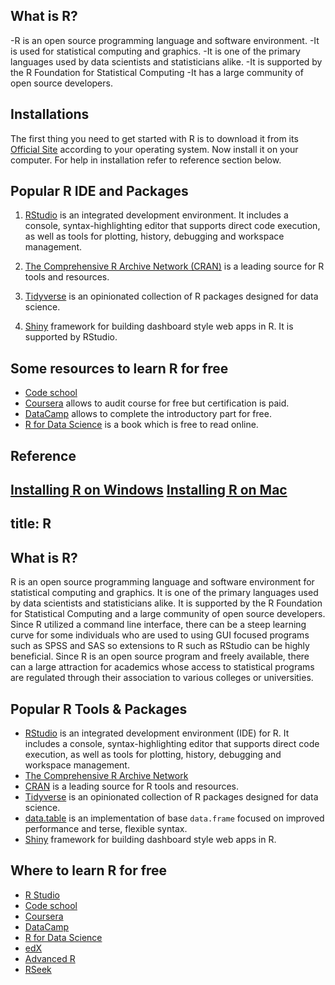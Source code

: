 ## What is R?

-R is an open source programming language and software environment.
-It is used for statistical computing and graphics.
-It is one of the primary languages used by data scientists and statisticians alike.
-It is supported by the R Foundation for Statistical Computing
-It has a large community of open source developers.

## Installations

The first thing you need to get started with R is to download it from its <a href='https://www.r-project.org/' target='_blank' rel='nofollow'>Official Site</a> according to your operating system.
Now install it on your computer. For help in installation refer to reference section below.

## Popular R IDE and Packages

1. <a href='https://www.rstudio.com/products/rstudio/' target='_blank' rel='nofollow'>RStudio</a> is an integrated development environment. It includes a console, syntax-highlighting editor that supports direct code execution, as well as tools for plotting, history, debugging and workspace management.

2. <a href='https://cran.r-project.org/' target='_blank' rel='nofollow'>The Comprehensive R Archive Network (CRAN)</a> is a leading source for R tools and resources.

3. <a href='https://www.tidyverse.org/' target='_blank' rel='nofollow'>Tidyverse</a> is an opinionated collection of R packages designed for data science.

4. <a href='https://shiny.rstudio.com/' target='_blank' rel='nofollow'>Shiny</a> framework for building dashboard style web apps in R. It is supported by RStudio.

## Some resources to learn R for free

- <a href='http://tryr.codeschool.com/' target='_blank' rel='nofollow'>Code school</a>
- <a href='https://www.coursera.org/learn/r-programming' target='_blank' rel='nofollow'>Coursera</a> allows to audit course for free but certification is paid.
- <a href='https://www.datacamp.com/' target='_blank' rel='nofollow'>DataCamp</a> allows to complete the introductory part for free.
- <a href='http://r4ds.had.co.nz/' target='_blank' rel='nofollow'>R for Data  Science</a> is a book which is free to read online.


## Reference

<a href='http://youtu.be/Ohnk9hcxf9M' target='_blank' rel='nofollow'>Installing R on Windows</a>
<a href='https://youtu.be/uxuuWXU-7UQ' target='_blank' rel='nofollow'>Installing R on Mac</a>
---
title: R
---

## What is R?
R is an open source programming language and software environment for statistical computing and graphics. It is one of the primary languages used by data scientists and statisticians alike. It is supported by the R Foundation for Statistical Computing and a large community of open source developers. Since R utilized a command line interface, there can be a steep learning curve for some individuals who are used to using GUI focused programs such as SPSS and SAS so extensions to R such as RStudio can be highly beneficial. Since R is an open source program and freely available, there can a large attraction for academics whose access to statistical programs are regulated through their association to various colleges or universities. 

## Popular R Tools & Packages
* [RStudio](https://www.rstudio.com/products/rstudio/) is an integrated development environment (IDE) for R. It includes a console, syntax-highlighting editor that supports direct code execution, as well as tools for plotting, history, debugging and workspace management.
* [The Comprehensive R Archive Network](https://cran.r-project.org/)
* [CRAN](https://cran.r-project.org/) is a leading source for R tools and resources. 
* [Tidyverse](https://www.tidyverse.org/) is an opinionated collection of R packages designed for data science.
* [data.table](https://github.com/Rdatatable/data.table/wiki) is an implementation of base `data.frame` focused on improved performance and terse, flexible syntax.
* [Shiny](https://shiny.rstudio.com/) framework for building dashboard style web apps in R.


## Where to learn R for free
 * [R Studio](https://www.rstudio.com/online-learning/)
 * [Code school](http://tryr.codeschool.com/)
 * [Coursera](https://www.coursera.org/learn/r-programming)
 * [DataCamp](https://www.datacamp.com)
 * [R for Data Science](http://r4ds.had.co.nz/)
 * [edX](https://www.edx.org/learn/r-programming)
 * [Advanced R](https://adv-r.hadley.nz/)
 * [RSeek](http://rseek.org/)
